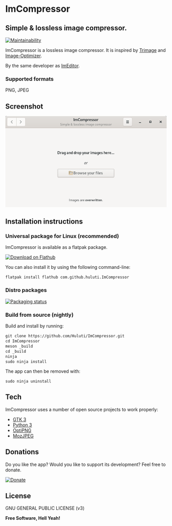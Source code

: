 # ImCompressor

## Simple & lossless image compressor.

[![Maintainability](https://api.codeclimate.com/v1/badges/aae63e7ac1c54526dc9c/maintainability)](https://codeclimate.com/github/Huluti/ImCompressor/maintainability)

ImCompressor is a lossless image compressor.
It is inspired by [Trimage](https://github.com/Kilian/Trimage) and [Image-Optimizer](https://github.com/GijsGoudzwaard/Image-Optimizer).

By the same developer as [ImEditor](https://github.com/ImEditor/ImEditor).

### Supported formats

PNG, JPEG

## Screenshot

![ImCompressor](data/screenshots/screen1.png)

## Installation instructions

### Universal package for Linux (recommended)

ImCompressor is available as a flatpak package.

<a href='https://flathub.org/apps/details/com.github.huluti.ImCompressor'><img width='240' alt='Download on Flathub' src='https://flathub.org/assets/badges/flathub-badge-en.png'/></a>

You can also install it by using the following command-line:

    flatpak install flathub com.github.huluti.ImCompressor
    
### Distro packages

[![Packaging status](https://repology.org/badge/vertical-allrepos/imcompressor.svg)](https://repology.org/project/imcompressor/versions)
    
### Build from source (nightly)

Build and install by running:

    git clone https://github.com/Huluti/ImCompressor.git
    cd ImCompressor
    meson _build
    cd _build
    ninja
    sudo ninja install

The app can then be removed with:

    sudo ninja uninstall

## Tech

ImCompressor uses a number of open source projects to work properly:

- [GTK 3](https://www.gtk.org)
- [Python 3](https://www.python.org)
- [OptiPNG](http://optipng.sourceforge.net)
- [MozJPEG](https://github.com/mozilla/mozjpeg)

## Donations

Do you like the app? Would you like to support its development? Feel free to donate.

[![Donate](https://img.shields.io/badge/Donate-PayPal-green.svg)](https://paypal.me/hposnic)

## License

GNU GENERAL PUBLIC LICENSE (v3)

**Free Software, Hell Yeah!**
